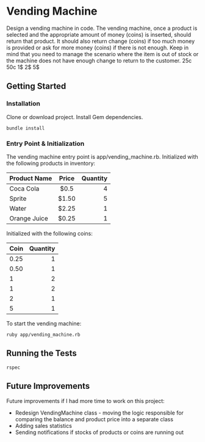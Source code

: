 # Vending Machine

Design a vending machine in code. The vending machine, once a product is selected and the appropriate amount of money (coins) is inserted, should return that product. It should also return change (coins) if too much money is provided or ask for more money (coins) if there is not enough. Keep in mind that you need to manage the scenario where the item is out of stock or the machine does not have enough change to return to the customer.
25c 50c 1$ 2$ 5$

## Getting Started

### Installation

Clone or download project. Install Gem dependencies.

```
bundle install
```

### Entry Point & Initialization

The vending machine entry point is app/vending_machine.rb. Initialized with the following products in inventory:

| Product Name  | Price         | Quantity|
| ------------- |:-------------:| -------:|
| Coca Cola     | $0.5          |    4    |
| Sprite        | $1.50         |    5    |
| Water         | $2.25         |    1    |
| Orange Juice  | $0.25         |    1    |

Initialized with the following coins:

| Coin | Quantity|
| -----|--------:|
| 0.25 | 1       |
| 0.50 | 1       |
| 1    | 2       |
| 1    | 2       |
| 2    | 1       |
| 5    | 1       |

To start the vending machine:

```
ruby app/vending_machine.rb
```

## Running the Tests

```
rspec
```

## Future Improvements

Future improvements if I had more time to work on this project:

* Redesign VendingMachine class - moving the logic responsible for comparing the balance and product price into a separate class
* Adding sales statistics
* Sending notifications if stocks of products or coins are running out
